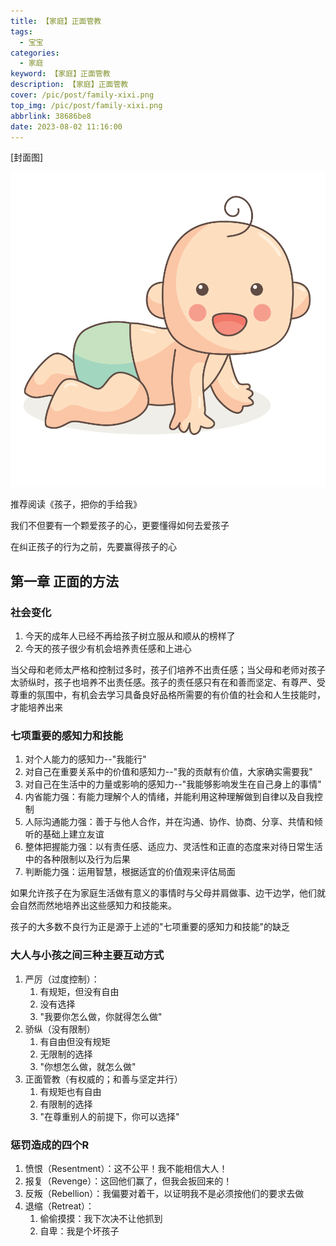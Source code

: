 ```yaml
---
title: 【家庭】正面管教
tags:
  - 宝宝
categories:
  - 家庭
keyword: 【家庭】正面管教
description: 【家庭】正面管教
cover: /pic/post/family-xixi.png
top_img: /pic/post/family-xixi.png
abbrlink: 38686be8
date: 2023-08-02 11:16:00
---
```


[封面图]

![封面图](../pic/post/family-xixi.png)

推荐阅读《孩子，把你的手给我》

我们不但要有一个颗爱孩子的心，更要懂得如何去爱孩子

在纠正孩子的行为之前，先要赢得孩子的心

## 第一章 正面的方法

### 社会变化

1. 今天的成年人已经不再给孩子树立服从和顺从的榜样了
2. 今天的孩子很少有机会培养责任感和上进心

当父母和老师太严格和控制过多时，孩子们培养不出责任感；当父母和老师对孩子太骄纵时，孩子也培养不出责任感。孩子的责任感只有在和善而坚定、有尊严、受尊重的氛围中，有机会去学习具备良好品格所需要的有价值的社会和人生技能时，才能培养出来

### 七项重要的感知力和技能

1. 对个人能力的感知力--"我能行"
2. 对自己在重要关系中的价值和感知力--"我的贡献有价值，大家确实需要我"
3. 对自己在生活中的力量或影响的感知力--"我能够影响发生在自己身上的事情"
4. 内省能力强：有能力理解个人的情绪，并能利用这种理解做到自律以及自我控制
5. 人际沟通能力强：善于与他人合作，并在沟通、协作、协商、分享、共情和倾听的基础上建立友谊
6. 整体把握能力强：以有责任感、适应力、灵活性和正直的态度来对待日常生活中的各种限制以及行为后果
7. 判断能力强：运用智慧，根据适宜的价值观来评估局面

如果允许孩子在为家庭生活做有意义的事情时与父母并肩做事、边干边学，他们就会自然而然地培养出这些感知力和技能来。

孩子的大多数不良行为正是源于上述的"七项重要的感知力和技能"的缺乏

### 大人与小孩之间三种主要互动方式

1. 严厉（过度控制）：
   1. 有规矩，但没有自由
   2. 没有选择
   3. "我要你怎么做，你就得怎么做"
2. 骄纵（没有限制）
   1. 有自由但没有规矩
   2. 无限制的选择
   3. "你想怎么做，就怎么做"
3. 正面管教（有权威的；和善与坚定并行）
   1. 有规矩也有自由
   2. 有限制的选择
   3. "在尊重别人的前提下，你可以选择"

### 惩罚造成的四个R

1. 愤恨（Resentment）：这不公平！我不能相信大人！
2. 报复（Revenge）：这回他们赢了，但我会扳回来的！
3. 反叛（Rebellion）：我偏要对着干，以证明我不是必须按他们的要求去做
4. 退缩（Retreat）：
   1. 偷偷摸摸：我下次决不让他抓到
   2. 自卑：我是个坏孩子


